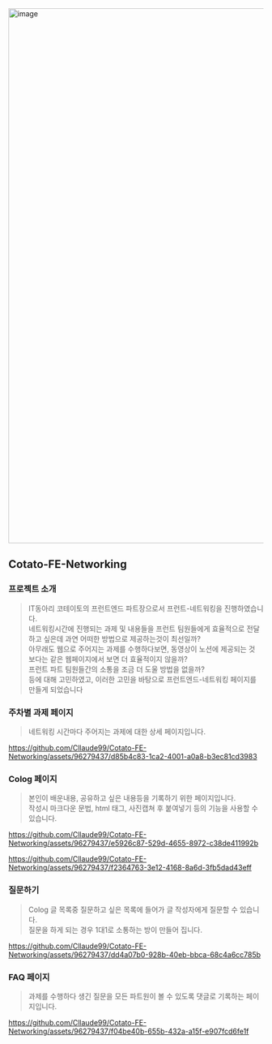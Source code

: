 <img width="1055" alt="image" src="https://github.com/Cllaude99/Cotato-FE-Networking/assets/96279437/8d087e7a-fc22-49ae-bb93-e171ec9e3486">

## Cotato-FE-Networking


### 프로젝트 소개
> IT동아리 코테이토의 프런트엔드 파트장으로서 프런트-네트워킹을 진행하였습니다.
> <br />네트워킹시간에 진행되는 과제 및 내용들을 프런트 팀원들에게 효율적으로 전달하고 싶은데 과연 어떠한 방법으로 제공하는것이 최선일까? <br/>
> 아무래도 웹으로 주어지는 과제를 수행하다보면, 동영상이 노션에 제공되는 것 보다는 같은 웹페이지에서 보면 더 효율적이지 않을까? <br/>
> 프런트 파트 팀원들간의 소통을 조금 더 도울 방법을 없을까? <br/> 등에 대해 고민하였고, 이러한 고민을 바탕으로 프런트엔드-네트워킹 페이지를 만들게 되었습니다

### 주차별 과제 페이지
> 네트워킹 시간마다 주어지는 과제에 대한 상세 페이지입니다.

https://github.com/Cllaude99/Cotato-FE-Networking/assets/96279437/d85b4c83-1ca2-4001-a0a8-b3ec81cd3983


### Colog 페이지
> 본인이 배운내용, 공유하고 싶은 내용등을 기록하기 위한 페이지입니다. <br/>
> 작성시 마크다운 문법, html 태그, 사진캡쳐 후 붙여넣기 등의 기능을 사용할 수 있습니다.

https://github.com/Cllaude99/Cotato-FE-Networking/assets/96279437/e5926c87-529d-4655-8972-c38de411992b

https://github.com/Cllaude99/Cotato-FE-Networking/assets/96279437/f2364763-3e12-4168-8a6d-3fb5dad43eff



### 질문하기
> Colog 글 목록중 질문하고 싶은 목록에 들어가 글 작성자에게 질문할 수 있습니다. <br />
> 질문을 하게 되는 경우 1대1로 소통하는 방이 만들어 집니다.


https://github.com/Cllaude99/Cotato-FE-Networking/assets/96279437/dd4a07b0-928b-40eb-bbca-68c4a6cc785b



### FAQ 페이지
> 과제를 수행하다 생긴 질문을 모든 파트원이 볼 수 있도록 댓글로 기록하는 페이지입니다.

https://github.com/Cllaude99/Cotato-FE-Networking/assets/96279437/f04be40b-655b-432a-a15f-e907fcd6fe1f


